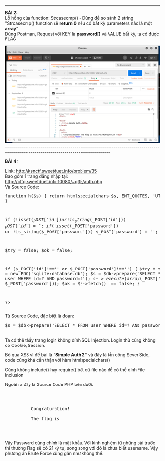 

----------------------------------------------------------------------------------------------------------------------------------
<p> <strong> BÀI 2: </strong><br>
Lỗ hổng của function: Strcasecmp() - Dùng để so sánh 2 string <br>
"Strcasecmp() function sẽ <b>return 0</b> nếu có bất kỳ parameters nào là một <b>array</b>" <br>
Dùng Postman, Request với KEY là <b>password[]</b> và VALUE bất kỳ, ta có được FLAG </p>
<img src="https://github.com/nghiaclv-0956/sec-exercises/blob/master/0x02/images/02-1.png"> <br>
-----------------------------------------------------------------------------------------------------------------------------------
<br>

<strong> BÀI 4: </strong><br>

Link: http://ksnctf.sweetduet.info/problem/35 <br>
Bao gồm 1 trang đăng nhập tại: http://ctfq.sweetduet.info:10080/~q35/auth.php <br>
Và Source Code:
<article>
<pre>
<?php

function h($s)
{
    return htmlspecialchars($s, ENT_QUOTES, 'UTF-8');
}

if (!isset($_POST['id']) or !is_string($_POST['id']))
    $_POST['id'] = '';
if (!isset($_POST['password']) or !is_string($_POST['password']))
    $_POST['password'] = '';

$try = false;
$ok = false;

if ($_POST['id']!=='' or $_POST['password']!=='')
{
    $try = true;
    $db = new PDO('sqlite:database.db');
    $s = $db->prepare('SELECT * FROM user WHERE id=? AND password=?');
    $s->execute(array($_POST['id'], $_POST['password']));
    $ok = $s->fetch() !== false;
}

?>
</pre>
</article>


Từ Source Code, đặc biệt là đoạn:
<pre>
$s = $db->prepare('SELECT * FROM user WHERE id=? AND password=?');
</pre>
<br>
Ta có thể thấy trang login không dính SQL Injection. Login thử cũng không có Cookie, Session. <br>

Bỏ qua XSS vì đề bài là <b>"Simple Auth 2"</b> và đây là tấn công Sever Side, code cũng khá cẩn thận với hàm htmlspecialchars() <br>

Cũng không include() hay require() bất cứ file nào để có thể dính File Inclusion <br>

Ngoài ra đây là Source Code PHP bên  dưới:
<article>
<pre>
<?php if($try and $ok) { ?>
        <div class="alert alert-success">
          Congraturation!<br>
          The flag is <?php echo h($_POST['password']); ?>
        </div>
<?php } ?>
</pre>
</article>

Vậy Password cũng chính là mật khẩu. Với kinh nghiệm từ những bài trước thì thường Flag sẽ có 21 ký tự, song song với đó là chưa biết username. Vậy phương án Brute Force cũng gần như không thể.



